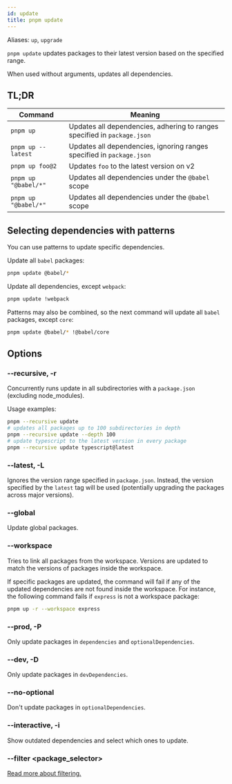 ```yaml
---
id: update
title: pnpm update
---
```


Aliases: `up`, `upgrade`

`pnpm update` updates packages to their latest version based on the specified
range.

When used without arguments, updates all dependencies.

## TL;DR

| Command              | Meaning                                                                  |
|----------------------|--------------------------------------------------------------------------|
|`pnpm up`             | Updates all dependencies, adhering to ranges specified in `package.json` |
|`pnpm up --latest`    | Updates all dependencies, ignoring ranges specified in `package.json`    |
|`pnpm up foo@2`       | Updates `foo` to the latest version on v2                                |
|`pnpm up "@babel/*"` | Updates all dependencies under the `@babel` scope                        |
|`pnpm up "@babel/*"` | Updates all dependencies under the `@babel` scope                        |

## Selecting dependencies with patterns

You can use patterns to update specific dependencies.

Update all `babel` packages:

```sh
pnpm update @babel/*
```

Update all dependencies, except `webpack`:

```sh
pnpm update !webpack
```

Patterns may also be combined, so the next command will update all `babel` packages, except `core`:

```sh
pnpm update @babel/* !@babel/core
```

## Options

### --recursive, -r

Concurrently runs update in all subdirectories with a `package.json` (excluding
node_modules).

Usage examples:

```sh
pnpm --recursive update
# updates all packages up to 100 subdirectories in depth
pnpm --recursive update --depth 100
# update typescript to the latest version in every package
pnpm --recursive update typescript@latest
```

### --latest, -L

Ignores the version range specified in `package.json`. Instead, the version specified by the `latest` tag will be used (potentially upgrading the packages across major versions).

### --global

Update global packages.

### --workspace

Tries to link all packages from the workspace. Versions are updated to match the
versions of packages inside the workspace.

If specific packages are updated, the command will fail if any of the updated
dependencies are not found inside the workspace. For instance, the following
command fails if `express` is not a workspace package:

```sh
pnpm up -r --workspace express
```

### --prod, -P

Only update packages in `dependencies` and `optionalDependencies`.

### --dev, -D

Only update packages in `devDependencies`.

### --no-optional

Don't update packages in `optionalDependencies`.

### --interactive, -i

Show outdated dependencies and select which ones to update.

### --filter &lt;package_selector\>

[Read more about filtering.](../filtering.md)
